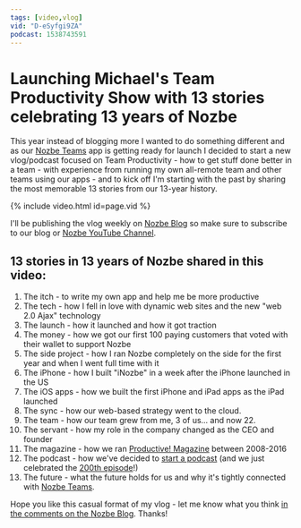 ```yaml
---
tags: [video,vlog]
vid: "D-eSyfgi9ZA"
podcast: 1538743591
---
```


# Launching Michael's Team Productivity Show with 13 stories celebrating 13 years of Nozbe

This year instead of blogging more I wanted to do something different and as our [Nozbe Teams](https://nozbe.com/teams) app is getting ready for launch I decided to start a new vlog/podcast focused on Team Productivity - how to get stuff done better in a team - with experience from running my own all-remote team and other teams using our apps - and to kick off I'm starting with the past by sharing the most memorable 13 stories from our 13-year history.

{% include video.html id=page.vid %}

<!--More-->

I'll be publishing the vlog weekly on [Nozbe Blog](https://nozbe.com/tags/michaelsteam) so make sure to subscribe to our blog or [Nozbe YouTube Channel](https://YouTube.com/NozbeCom).



## 13 stories in 13 years of Nozbe shared in this video:

1. The itch - to write my own app and help me be more productive
2. The tech - how I fell in love with dynamic web sites and the new "web 2.0 Ajax" technology
3. The launch - how it launched and how it got traction
4. The money - how we got our first 100 paying customers that voted with their wallet to support Nozbe
5. The side project - how I ran Nozbe completely on the side for the first year and when I went full time with it
6. The iPhone - how I built "iNozbe" in a week after the iPhone launched in the US
7. The iOS apps - how we built the first iPhone and iPad apps as the iPad launched
8. The sync - how our web-based strategy went to the cloud.
9. The team - how our team grew from me, 3 of us... and now 22.
10. The servant - how my role in the company changed as the CEO and founder
11. The magazine - how we ran [Productive! Magazine](http://productivemag.com) between 2008-2016
12. The podcast - how we've decided to [start a podcast](/tag/podcast) (and we just celebrated the [200th episode](https://sliwinski.com/thepodcast-200)!)
13. The future - what the future holds for us and why it's tightly connected with [Nozbe Teams](https://nozbe.com/teams).

Hope you like this casual format of my vlog - let me know what you think [in the comments on the Nozbe Blog](https://nozbe.com/blog/michaels-team-productivity-1/). Thanks!

[n]: https://nozbe.com/?a=mike
[p]: https://thepodcast.fm/